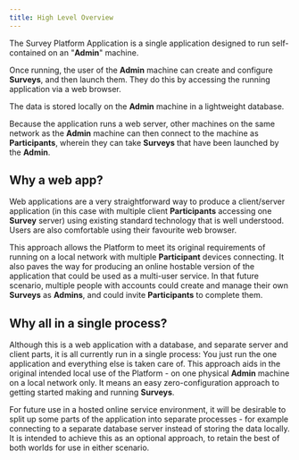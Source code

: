 ```yaml
---
title: High Level Overview
---
```

The Survey Platform Application is a single application designed to run self-contained on an "**Admin**" machine.

Once running, the user of the **Admin** machine can create and configure **Surveys**, and then launch them. They do this by accessing the running application via a web browser.

The data is stored locally on the **Admin** machine in a lightweight database.

Because the application runs a web server, other machines on the same network as the **Admin** machine can then connect to the machine as **Participants**, wherein they can take **Surveys** that have been launched by the **Admin**.

## Why a web app?

Web applications are a very straightforward way to produce a client/server application (in this case with multiple client **Participants** accessing one **Survey** server) using existing standard technology that is well understood. Users are also comfortable using their favourite web browser.

This approach allows the Platform to meet its original requirements of running on a local network with multiple **Participant** devices connecting. It also paves the way for producing an online hostable version of the application that could be used as a multi-user service. In that future scenario, multiple people with accounts could create and manage their own **Surveys** as **Admins**, and could invite **Participants** to complete them.

## Why all in a single process?

Although this is a web application with a database, and separate server and client parts, it is all currently run in a single process: You just run the one application and everything else is taken care of. This approach aids in the original intended local use of the Platform - on one physical **Admin** machine on a local network only. It means an easy zero-configuration approach to getting started making and running **Surveys**.

For future use in a hosted online service environment, it will be desirable to split up some parts of the application into separate processes - for example connecting to a separate database server instead of storing the data locally. It is intended to achieve this as an optional approach, to retain the best of both worlds for use in either scenario.
